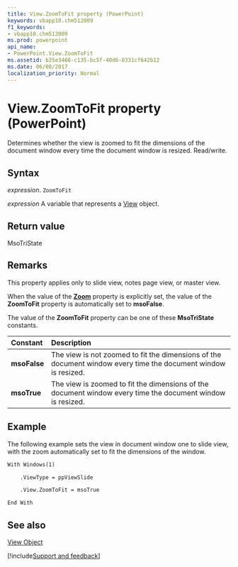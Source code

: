 ```yaml
---
title: View.ZoomToFit property (PowerPoint)
keywords: vbapp10.chm512009
f1_keywords:
- vbapp10.chm512009
ms.prod: powerpoint
api_name:
- PowerPoint.View.ZoomToFit
ms.assetid: b35e3466-c135-bc5f-40d6-0331cf642b12
ms.date: 06/08/2017
localization_priority: Normal
---
```



# View.ZoomToFit property (PowerPoint)

Determines whether the view is zoomed to fit the dimensions of the document window every time the document window is resized. Read/write.


## Syntax

_expression_. `ZoomToFit`

_expression_ A variable that represents a [View](PowerPoint.View.md) object.


## Return value

MsoTriState


## Remarks

This property applies only to slide view, notes page view, or master view.

When the value of the  **[Zoom](PowerPoint.View.Zoom.md)** property is explicitly set, the value of the **ZoomToFit** property is automatically set to **msoFalse**.

The value of the  **ZoomToFit** property can be one of these **MsoTriState** constants.



|Constant|Description|
|:-----|:-----|
|**msoFalse**|The view is not zoomed to fit the dimensions of the document window every time the document window is resized.|
|**msoTrue**| The view is zoomed to fit the dimensions of the document window every time the document window is resized.|

## Example

The following example sets the view in document window one to slide view, with the zoom automatically set to fit the dimensions of the window.


```vb
With Windows(1)

    .ViewType = ppViewSlide

    .View.ZoomToFit = msoTrue

End With
```


## See also


[View Object](PowerPoint.View.md)

[!include[Support and feedback](~/includes/feedback-boilerplate.md)]